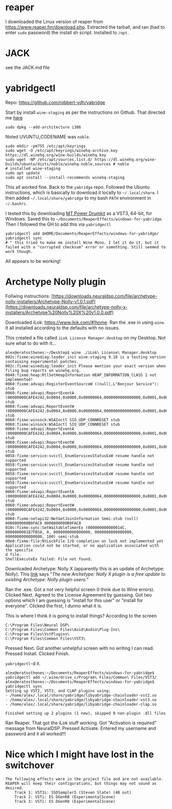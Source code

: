 # reaper

I downloaded the Linux version of reaper from https://www.reaper.fm/download.php. Extracted the tarball, and ran (had to enter `sudo` password) the install sh script. Installed to `/opt`.

# JACK

see the JACK.md file

# yabridgectl

Repo: https://github.com/robbert-vdh/yabridge

Start by install `wine-staging` as per the instructions on Github. That directed me [here](https://gitlab.winehq.org/wine/wine/-/wikis/Debian-Ubuntu)

```
sudo dpkg --add-architecture i386
```

Noted UVUNTU_CODENAME was `noble`.

```
sudo mkdir -pm755 /etc/apt/keyrings
sudo wget -O /etc/apt/keyrings/winehq-archive.key https://dl.winehq.org/wine-builds/winehq.key
sudo wget -NP /etc/apt/sources.list.d/ https://dl.winehq.org/wine-builds/ubuntu/dists/noble/winehq-noble.sources # noble
# installed wine-staging
sudo apt update
sudo apt install --install-recommends winehq-staging
```

This all worked fine. Back to the `yabridge` repo. Followed the Ubuntu instructions, which is basically to download it locally to `~/.local/share`. I then added `~/.local/share/yabridge` to my bash `PATH` environment in `~/.bashrc`.

I tested this by downloading [MT Power Drumkit](https://www.powerdrumkit.com/download76187.php) as a VST3, 64-bit, for Windows. Saved this to `~/Documents/ReaperEffects/windows-for-yabridge`. Then I followed the GH to add this via `yabridgectl`

```
yabridgectl add $HOME/Documents/ReaperEffects/windows-for-yabridge/
yabridgectl sync
# ^ this tried to make me install Wine Mono. I let it do it, but it failed with a "corrupted checksum" error or something. Still seemed to work though.
```

All appears to be working!

# Archetype Nolly plugin

Follwing instructions: [https://downloads.neuraldsp.com/file/archetype-nolly-installers/Archetype-Nolly-v1.0.1.pdf](https://downloads.neuraldsp.com/file/archetype-nolly-x-installers/Archetype%20Nolly%20X%20v1.0.0.pdf)

Downloaded iLok: https://www.ilok.com/#!home. Ran the .exe in using `wine`. It all installed according to the defaults with no issues.

This created a file called `iLok License Manager.desktop` on my Desktop. Not sure what to do with it...

```
alex@eratosthenes:~/Desktop$ wine ./iLok\ License\ Manager.desktop 
002c:fixme:winediag:loader_init wine-staging 9.18 is a testing version containing experimental patches.
002c:fixme:winediag:loader_init Please mention your exact version when filing bug reports on winehq.org.
0048:fixme:heap:RtlSetHeapInformation HEAP_INFORMATION_CLASS 1 not implemented!
0060:fixme:advapi:RegisterEventSourceW ((null),L"Bonjour Service"): stub
0060:fixme:advapi:ReportEventA (00000000CAFE4242,0x0004,0x0000,0x00000064,0000000000000000,0x0001,0x00000000,0000000000B0FA50,0000000000000000): stub
0060:fixme:advapi:ReportEventW (00000000CAFE4242,0x0004,0x0000,0x00000064,0000000000000000,0x0001,0x00000000,00000000006F1F60,0000000000000000): stub
0060:fixme:winsock:WSAIoctl SIO_UDP_CONNRESET stub
0060:fixme:winsock:WSAIoctl SIO_UDP_CONNRESET stub
0060:fixme:advapi:ReportEventA (00000000CAFE4242,0x0004,0x0000,0x00000064,0000000000000000,0x0001,0x00000000,0000000000B0FA50,0000000000000000): stub
0060:fixme:advapi:ReportEventW (00000000CAFE4242,0x0004,0x0000,0x00000064,0000000000000000,0x0001,0x00000000,00000000006F1F60,0000000000000000): stub
0058:fixme:service:svcctl_EnumServicesStatusExW resume handle not supported
0058:fixme:service:svcctl_EnumServicesStatusExW resume handle not supported
0058:fixme:service:svcctl_EnumServicesStatusExW resume handle not supported
0058:fixme:service:svcctl_EnumServicesStatusExW resume handle not supported
0060:fixme:advapi:ReportEventA (00000000CAFE4242,0x0004,0x0000,0x00000064,0000000000000000,0x0001,0x00000000,0000000000B0FA50,0000000000000000): stub
0060:fixme:advapi:ReportEventW (00000000CAFE4242,0x0004,0x0000,0x00000064,0000000000000000,0x0001,0x00000000,00000000006F1F60,0000000000000000): stub
0060:fixme:netapi32:NetGetJoinInformation Semi-stub (null) 0000000000B0FAC8 0000000000B0FAC0
010c:fixme:sync:SetWaitableTimerEx (000000000000014C, 000000000187FB58, 0, 0000000000000000, 0000000000000000, 0000000000000000, 100) semi-stub
00e0:fixme:file:NtLockFile I/O completion on lock not implemented yet
Application could not be started, or no application associated with the specifie
d file.
ShellExecuteEx failed: File not found.
```

Downloaded Archetype: Nolly X (apparently this is an update of Archetype: Nolly). This [link](https://neuraldsp.com/news/introducing-archetype-nolly-x?srsltid=AfmBOoq-xdGgDwmhjRWKbsQMbJ0Ou9EF7JbWjCNgZJHmSGrh-GKOs4_d) says "_The new Archetype: Nolly X plugin is a free update to existing Archetype: Nolly plugin users._"

Ran the .exe. Got a not very helpful screen (I think due to Wine errors). Clicked Next. Agreed to the License Agreement by guessing. Got two options which I am guessing is "install for this user" or "install for everyone". Clicked the first, I dunno what it is.

This is where I think it is going to install things? According to the screen

```
C:\Program Files\Neural DSP\
C:\Program Files\Common Files\Avid\Audio\Plug-Ins\
C:\Program Files\VstPlugins\
C:\Program Files\Common Files\VST3\
```

Pressed Next. Got another unhelpful screen with no writing I can read. Pressed Install. Clicked Finish.

`yabridgectl`-d it.

```
alex@eratosthenes:~/Documents/ReaperEffects/windows-for-yabridge$ yabridgectl add ~/.wine/drive_c/Program\ Files/Common\ Files/VST3/
alex@eratosthenes:~/Documents/ReaperEffects/windows-for-yabridge$ yabridgectl sync
Setting up VST2, VST3, and CLAP plugins using:
- /home/alex/.local/share/yabridge/libyabridge-chainloader-vst2.so
- /home/alex/.local/share/yabridge/libyabridge-chainloader-vst3.so
- /home/alex/.local/share/yabridge/libyabridge-chainloader-clap.so

Finished setting up 2 plugins (1 new), skipped 0 non-plugin .dll files
```

Ran Reaper. That got the iLok stuff working. Got "Activation is required" message from NeuralDSP. Pressed Activate. Entered my username and password and it all worked!!!

# Nice which I might have lost in the switchover

```
The following effects were in the project file and are not available. REAPER will keep their configurations, but things may not sound as desired.
	Track 1: VST3i: SSDSampler5 (Steven Slate) (48 out)
	Track 2: VSTi: ES DGenR8 (ExperimentalScene)
	Track 3: VSTi: ES DGenR8 (ExperimentalScene)
```
